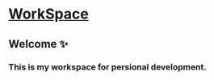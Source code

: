 # [WorkSpace](https://kawano-020.github.io/workspace/)

## Welcome ✨

### This is my workspace for persional development.
